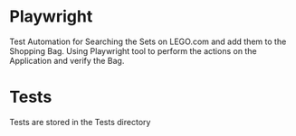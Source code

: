 # Playwright
Test Automation for Searching the Sets on LEGO.com and add them to the Shopping Bag. 
Using Playwright tool to perform the actions on the Application and verify the Bag.

# Tests
Tests are stored in the Tests directory

